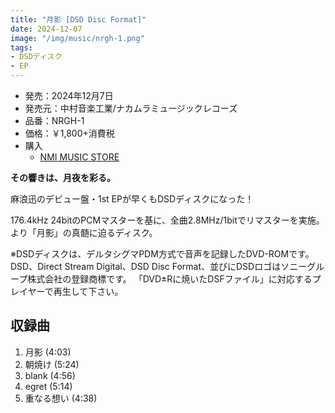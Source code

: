 ```yaml
---
title: "月影 [DSD Disc Format]"
date: 2024-12-07
image: "/img/music/nrgh-1.png"
tags:
- DSDディスク
- EP
---
```


- 発売：2024年12月7日
- 発売元：中村音楽工業/ナカムラミュージックレコーズ
- 品番：NRGH-1
- 価格：￥1,800+消費税
- 購入
    - [NMI MUSIC STORE](https://nmimusic.booth.pm/items/6308487)

**その響きは、月夜を彩る。**

麻浪迅のデビュー盤・1st EPが早くもDSDディスクになった！

176.4kHz 24bitのPCMマスターを基に、全曲2.8MHz/1bitでリマスターを実施。より「月影」の真髄に迫るディスク。

※DSDディスクは、デルタシグマPDM方式で音声を記録したDVD-ROMです。DSD、Direct Stream Digital、DSD Disc Format、並びにDSDロゴはソニーグループ株式会社の登録商標です。 「DVD±Rに焼いたDSFファイル」に対応するプレイヤーで再生して下さい。

## 収録曲
1. 月影 (4:03)
2. 朝焼け (5:24)
3. blank (4:56)
4. egret (5:14)
5. 重なる想い (4:38)
